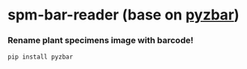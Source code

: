 # spm-bar-reader (base on [pyzbar](https://github.com/NaturalHistoryMuseum/pyzbar/))
### Rename plant specimens image with barcode!
```
pip install pyzbar
```

